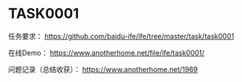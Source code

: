 # TASK0001

任务要求： https://github.com/baidu-ife/ife/tree/master/task/task0001

在线Demo： https://www.anotherhome.net/file/ife/task0001/

问题记录（总结收获）： https://www.anotherhome.net/1969
